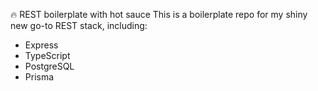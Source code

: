 🔥 REST boilerplate with hot sauce
This is a boilerplate repo for my shiny new go-to REST stack, including:

- Express
- TypeScript
- PostgreSQL
- Prisma
